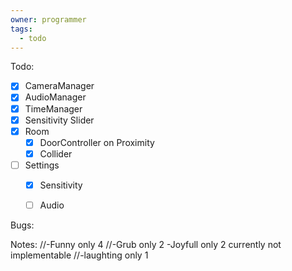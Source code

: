 ```yaml
---
owner: programmer
tags:
  - todo
---
```

Todo:
- [x] CameraManager
- [x] AudioManager
- [x] TimeManager
- [x] Sensitivity Slider
- [x] Room
	- [x] DoorController on Proximity
	- [x] Collider
- [ ] Settings
	- [x] Sensitivity
	- [ ] Audio


Bugs:



Notes:
//-Funny only 4
//-Grub only 2
-Joyfull only 2 currently not implementable
//-laughting only 1




